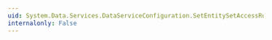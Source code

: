 ```yaml
---
uid: System.Data.Services.DataServiceConfiguration.SetEntitySetAccessRule(System.String,System.Data.Services.EntitySetRights)
internalonly: False
---
```

